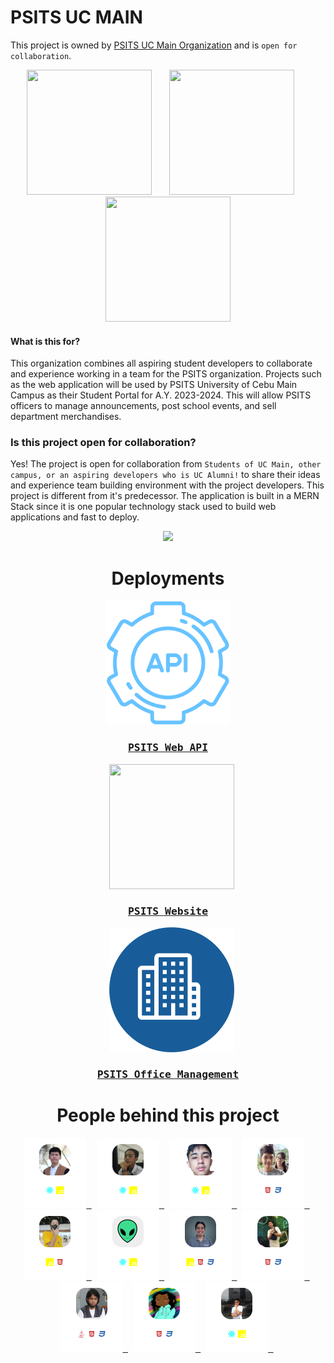 # PSITS UC MAIN
This project is owned by [PSITS UC Main Organization](https://www.facebook.com/PSITS.UCmain) and is `open for collaboration`.


<p align="center">
    <img width="200" height="200" src="https://github.com/jaymar921/PSITSWebApp/blob/master/PSITSweb/static/images/uc.png">
    &nbsp;&nbsp;&nbsp;&nbsp;&nbsp;
    <img width="200" height="200" src="https://github.com/jaymar921/PSITSWebApp/blob/master/PSITSweb/static/images/CCS_LOGO.png">
    &nbsp;&nbsp;&nbsp;&nbsp;&nbsp;
    <img width="200" height="200" src="https://github.com/jaymar921/PSITSWebApp/blob/master/PSITSweb/static/images/PSITS_LOGO.png">
</p>

#### What is this for?
This organization combines all aspiring student developers to collaborate and experience working in a team for the PSITS organization. Projects such as the web application will be used by PSITS University of Cebu Main Campus as their Student Portal for A.Y. 2023-2024. This will allow PSITS officers to manage announcements, post school events, and sell department merchandises.

### Is this project open for collaboration?
Yes! The project is open for collaboration from `Students of UC Main, other campus, or an aspiring developers who is UC Alumni!` to share their ideas and experience team building environment with the project developers. This project is different from it's predecessor. The application is built in a MERN Stack since it is one popular technology stack used to build web applications and fast to deploy.

<div align="center">
    <img src="https://visitcount.itsvg.in/api?id=PSITS-UC-MAIN&label=Page%20Views&color=1&icon=6&pretty=true)](https://visitcount.itsvg.in"/>
</div>

<div align="center">
    <h1>Deployments</h1>
</div>

<div align="center">
  <kbd>
      <a href="https://psits-web-api.vercel.app/" target="_blank">
          <img width="200" height="200" src="https://github.com/PSITS-UC-MAIN/.github/blob/main/profile/_img_api.png">
          <h3 align="center">PSITS Web API</h3>
      </a>
  </kbd>
    &nbsp;&nbsp;
  <kbd>
       <a href="https://psits-web-site.vercel.app/" target="_blank">
            <img width="200" height="200" src="https://github.com/jaymar921/PSITSWebApp/blob/master/PSITSweb/static/images/PSITS_LOGO.png">
            <h3 align="center">PSITS Website</h3>
       </a>
  </kbd>
    &nbsp;&nbsp;
  <kbd>
      <a href="https://psits-web-officemanagement.vercel.app/login" target="_blank">
          <img width="200" height="200" src="https://github.com/PSITS-UC-MAIN/.github/blob/main/profile/_img_office.png">
          <h3 align="center">PSITS Office Management</h3>
       </a>
  </kbd>
</div>

<div align="center">
    <h1>People behind this project</h1>
</div>

<div align="center">
  <kbd>
      <a href="https://github.com/jaymar921" target="_blank">
          <img width="100" height="112" src="https://github.com/PSITS-UC-MAIN/.github/blob/main/profile/collaborators/jaymar921.png?raw=true">
      </a>
  </kbd>
  &nbsp;
  <kbd>
      <a href="https://github.com/Keeeyaan" target="_blank">
          <img width="100" height="112" src="https://github.com/PSITS-UC-MAIN/.github/blob/main/profile/collaborators/keeyan.png?raw=true">
      </a>
  </kbd>
  &nbsp;
  <kbd>
      <a href="https://github.com/gochuicod" target="_blank">
          <img width="100" height="112" src="https://github.com/PSITS-UC-MAIN/.github/blob/main/profile/collaborators/gochuicod.png?raw=true">
      </a>
  </kbd>
  &nbsp;
  <kbd>
      <a href="https://github.com/mikapikachu921" target="_blank">
          <img width="100" height="112" src="https://github.com/PSITS-UC-MAIN/.github/blob/main/profile/collaborators/mikapikachi921.png?raw=true">
      </a>
  </kbd>
  &nbsp;
  <kbd>
      <a href="https://github.com/Javabutdif" target="_blank">
          <img width="100" height="112" src="https://github.com/PSITS-UC-MAIN/.github/blob/main/profile/collaborators/Javabutdif.png?raw=true">
      </a>
  </kbd>
  &nbsp;
  <kbd>
      <a href="https://github.com/criticalzero123" target="_blank">
          <img width="100" height="112" src="https://github.com/PSITS-UC-MAIN/.github/blob/main/profile/collaborators/criticalzero123.png?raw=true">
      </a>
  </kbd>
  &nbsp;
  <kbd>
      <a href="https://github.com/natnat1432" target="_blank">
          <img width="100" height="112" src="https://github.com/PSITS-UC-MAIN/.github/blob/main/profile/collaborators/natnat123.png?raw=true">
      </a>
  </kbd>
  &nbsp;
  <kbd>
      <a href="https://github.com/Death84256" target="_blank">
          <img width="100" height="112" src="https://github.com/PSITS-UC-MAIN/.github/blob/main/profile/collaborators/death84256.png?raw=true">
      </a>
  </kbd>
  &nbsp;
  <kbd>
      <a href="https://github.com/TheOriginalReben" target="_blank">
          <img width="100" height="112" src="https://github.com/PSITS-UC-MAIN/.github/blob/main/profile/collaborators/TheOriginalReben.png?raw=true">
      </a>
  </kbd>
  &nbsp;
  <kbd>
      <a href="https://github.com/takiii20" target="_blank">
          <img width="100" height="112" src="https://github.com/PSITS-UC-MAIN/.github/blob/main/profile/collaborators/takiii20.png?raw=true">
      </a>
  </kbd>
  &nbsp;
  <kbd>
      <a href="https://github.com/orgs/PSITS-UC-MAIN/people/ha-rold1999" target="_blank">
          <img width="100" height="112" src="https://github.com/PSITS-UC-MAIN/.github/blob/main/profile/collaborators/ha-rold1999.png?raw=true">
      </a>
  </kbd>
  &nbsp;
</div>

